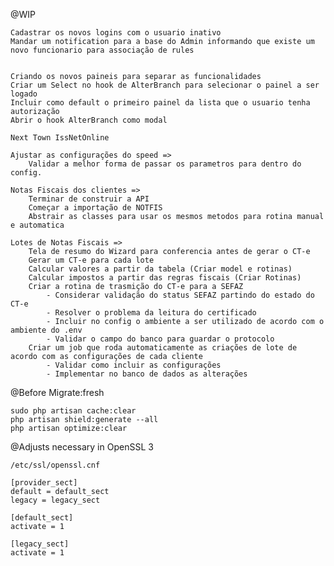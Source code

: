 @WIP

    Cadastrar os novos logins com o usuario inativo
    Mandar um notification para a base do Admin informando que existe um novo funcionario para associação de rules


    Criando os novos paineis para separar as funcionalidades
    Criar um Select no hook de AlterBranch para selecionar o painel a ser logado
    Incluir como default o primeiro painel da lista que o usuario tenha autorização
    Abrir o hook AlterBranch como modal

    Next Town IssNetOnline

    Ajustar as configurações do speed =>
        Validar a melhor forma de passar os parametros para dentro do config.

    Notas Fiscais dos clientes =>
        Terminar de construir a API
        Começar a importação de NOTFIS
        Abstrair as classes para usar os mesmos metodos para rotina manual e automatica

    Lotes de Notas Fiscais =>
        Tela de resumo do Wizard para conferencia antes de gerar o CT-e
        Gerar um CT-e para cada lote
        Calcular valores a partir da tabela (Criar model e rotinas)
        Calcular impostos a partir das regras fiscais (Criar Rotinas)
        Criar a rotina de trasmição do CT-e para a SEFAZ
            - Considerar validação do status SEFAZ partindo do estado do CT-e
            - Resolver o problema da leitura do certificado
            - Incluir no config o ambiente a ser utilizado de acordo com o ambiente do .env
            - Validar o campo do banco para guardar o protocolo
        Criar um job que roda automaticamente as criações de lote de acordo com as configurações de cada cliente
            - Validar como incluir as configurações
            - Implementar no banco de dados as alterações

@Before Migrate:fresh

    sudo php artisan cache:clear
    php artisan shield:generate --all
    php artisan optimize:clear

@Adjusts necessary in OpenSSL 3

    /etc/ssl/openssl.cnf

    [provider_sect]
    default = default_sect
    legacy = legacy_sect

    [default_sect]
    activate = 1

    [legacy_sect]
    activate = 1
